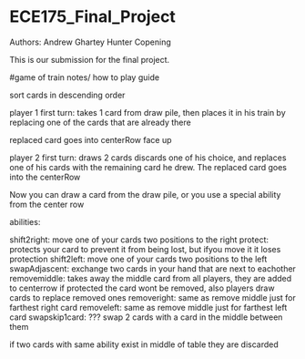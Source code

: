 # ECE175_Final_Project

Authors:
Andrew Ghartey
Hunter Copening


This is our submission for the final project.




#game of train notes/ how to play guide

sort cards in descending order

player 1 first turn: takes 1 card from draw pile, then places it in his train by
replacing one of the cards that are already there

replaced card goes into centerRow face up

player 2 first turn: draws 2 cards discards one of his choice, 
and replaces one of his cards with the remaining card he drew. The replaced card
goes into the centerRow

Now you can draw a card from the draw pile, or you use a special ability from 
the center row


abilities: 

shift2right: move one of your cards two positions to the right
protect: protects your card to prevent it from being lost, but ifyou move it it loses protection
shift2left: move one of your cards two positions to the left
swapAdjascent: exchange two cards in your hand that are next to eachother
removemiddle: takes away the middle card from all players, they are added to centerrow
if protected the card wont be removed, also players draw cards to replace removed ones
removeright: same as remove middle just for farthest right card
removeleft: same as remove middle just for farthest left card
swapskip1card: ??? swap 2 cards with a card in the middle between them



if two cards with same ability exist in middle of table they are discarded

